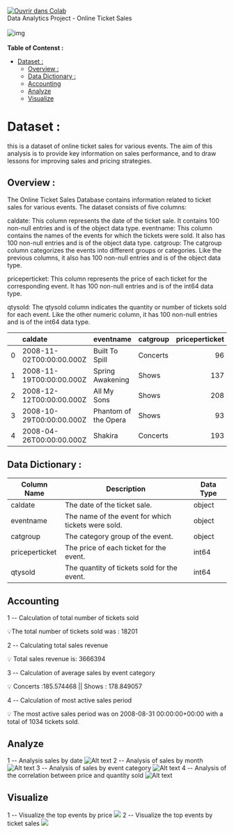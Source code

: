 
[![Ouvrir dans Colab](https://colab.research.google.com/assets/colab-badge.svg)](https://colab.research.google.com/gist/mahdislimen/777db2e69a286fc363621671e3d9c4fe/index.ipynb)
<br>
Data Analytics Project - Online Ticket Sales     
<br>
![img](image/00420_tickets_online-updated.jpg)   
<br> 
**Table of Contenst :**    

- [Dataset :](#dataset-)
  - [Overview :](#overview-)
  - [Data Dictionary :](#data-dictionary-)
  - [Accounting](#accounting)
  - [Analyze](#analyze)
  - [Visualize](#visualize)
# Dataset :    
this is a dataset of online ticket sales for various events. The aim of this analysis is to provide key information on sales performance, and to draw lessons for improving sales and pricing strategies.  

## Overview : 

The Online Ticket Sales Database contains information related to ticket sales for various events. The dataset consists of five columns:

caldate: This column represents the date of the ticket sale. It contains 100 non-null entries and is of the object data type.
eventname: This column contains the names of the events for which the tickets were sold. It also has 100 non-null entries and is of the object data type.
catgroup: The catgroup column categorizes the events into different groups or categories. Like the previous columns, it also has 100 non-null entries and is of the object data type.

priceperticket: This column represents the price of each ticket for the corresponding event. It has 100 non-null entries and is of the int64 data type.

qtysold: The qtysold column indicates the quantity or number of tickets sold for each event. Like the other numeric column, it has 100 non-null entries and is of the int64 data type.

|    | caldate                  | eventname            | catgroup   |   priceperticket |   qtysold |
|---:|:-------------------------|:---------------------|:-----------|-----------------:|----------:|
|  0 | 2008-11-02T00:00:00.000Z | Built To Spill       | Concerts   |               96 |       291 |
|  1 | 2008-11-19T00:00:00.000Z | Spring Awakening     | Shows      |              137 |       261 |
|  2 | 2008-12-12T00:00:00.000Z | All My Sons          | Shows      |              208 |       249 |
|  3 | 2008-10-29T00:00:00.000Z | Phantom of the Opera | Shows      |               93 |       244 |
|  4 | 2008-04-26T00:00:00.000Z | Shakira              | Concerts   |              193 |       219 | 

## Data Dictionary : 

| Column Name      | Description                                       | Data Type |
|------------------|---------------------------------------------------|-----------|
| caldate          | The date of the ticket sale.                     | object    |
| eventname        | The name of the event for which tickets were sold.| object    |
| catgroup         | The category group of the event.                 | object    |
| priceperticket   | The price of each ticket for the event.          | int64     |
| qtysold          | The quantity of tickets sold for the event.      | int64     | 

## Accounting ## 

1 -- Calculation of total number of tickets sold 

  💡The total number of tickets sold was : 18201  

2 -- Calculating total sales revenue   

  💡 Total sales revenue is: 3666394 

3 -- Calculation of average sales by event category 

  💡  Concerts :185.574468 ||  Shows : 178.849057 

4 -- Calculation of most active sales period  

  💡  The most active sales period was on 2008-08-31 00:00:00+00:00 with a total of 1034 tickets sold.

##  Analyze ##    

1 -- Analysis sales by date 
![Alt text](image.png) 
2 -- Analysis of sales by month 
![Alt text](image-1.png) 
3 -- Analysis of sales by event category 
![Alt text](image-2.png) 
4 -- Analysis of the correlation between price and quantity sold 
![Alt text](image-3.png) 


##  Visualize ## 

1 -- Visualize the top events by price 
![ ](image-4.png) 
2 -- Visualize the top events by ticket sales 
![ ](image-5.png) 



